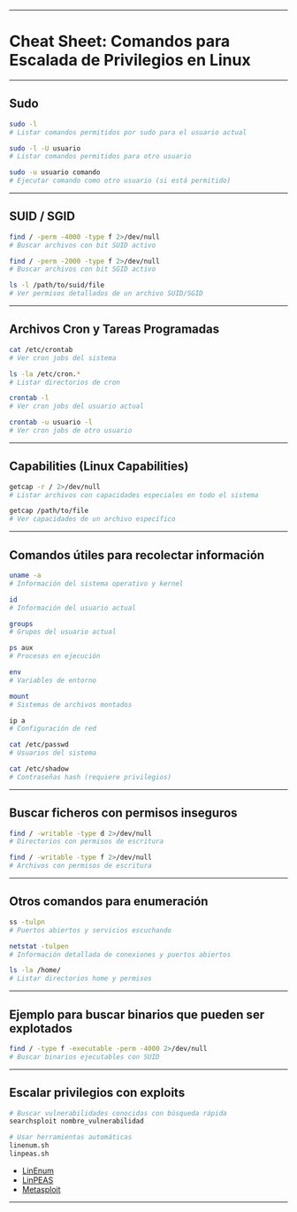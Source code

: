 
---
# Cheat Sheet: Comandos para Escalada de Privilegios en Linux

---

## Sudo

```bash
sudo -l
# Listar comandos permitidos por sudo para el usuario actual

sudo -l -U usuario
# Listar comandos permitidos para otro usuario

sudo -u usuario comando
# Ejecutar comando como otro usuario (si está permitido)
````

---

## SUID / SGID

```bash
find / -perm -4000 -type f 2>/dev/null
# Buscar archivos con bit SUID activo

find / -perm -2000 -type f 2>/dev/null
# Buscar archivos con bit SGID activo

ls -l /path/to/suid/file
# Ver permisos detallados de un archivo SUID/SGID
```

---

## Archivos Cron y Tareas Programadas

```bash
cat /etc/crontab
# Ver cron jobs del sistema

ls -la /etc/cron.*
# Listar directorios de cron

crontab -l
# Ver cron jobs del usuario actual

crontab -u usuario -l
# Ver cron jobs de otro usuario
```

---

## Capabilities (Linux Capabilities)

```bash
getcap -r / 2>/dev/null
# Listar archivos con capacidades especiales en todo el sistema

getcap /path/to/file
# Ver capacidades de un archivo específico
```

---

## Comandos útiles para recolectar información

```bash
uname -a
# Información del sistema operativo y kernel

id
# Información del usuario actual

groups
# Grupos del usuario actual

ps aux
# Procesos en ejecución

env
# Variables de entorno

mount
# Sistemas de archivos montados

ip a
# Configuración de red

cat /etc/passwd
# Usuarios del sistema

cat /etc/shadow
# Contraseñas hash (requiere privilegios)
```

---

## Buscar ficheros con permisos inseguros

```bash
find / -writable -type d 2>/dev/null
# Directorios con permisos de escritura

find / -writable -type f 2>/dev/null
# Archivos con permisos de escritura
```

---

## Otros comandos para enumeración

```bash
ss -tulpn
# Puertos abiertos y servicios escuchando

netstat -tulpen
# Información detallada de conexiones y puertos abiertos

ls -la /home/
# Listar directorios home y permisos
```

---

## Ejemplo para buscar binarios que pueden ser explotados

```bash
find / -type f -executable -perm -4000 2>/dev/null
# Buscar binarios ejecutables con SUID
```

---

## Escalar privilegios con exploits

```bash
# Buscar vulnerabilidades conocidas con búsqueda rápida
searchsploit nombre_vulnerabilidad

# Usar herramientas automáticas
linenum.sh
linpeas.sh
```

- [LinEnum](./LinEnum.md)
- [LinPEAS](./LinPEAS.md)
- [Metasploit](../../../../Herramientas/Metasploit.md.md)

---
